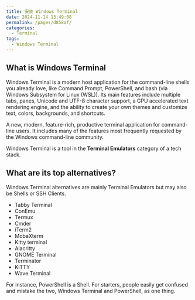 ```yaml
---
title: 安装 Windows Terminal
date: 2024-11-14 13:49:08
permalink: /pages/d858af/
categories:
  - Terminal
tags:
  - Windows Terminal
---
```


## What is Windows Terminal

Windows Terminal is a modern host application for the command-line shells you already love, like Command Prompt, PowerShell, and bash (via Windows Subsystem for Linux (WSL)). Its main features include multiple tabs, panes, Unicode and UTF-8 character support, a GPU accelerated text rendering engine, and the ability to create your own themes and customize text, colors, backgrounds, and shortcuts.

<!-- more -->

A new, modern, feature-rich, productive terminal application for command-line users. It includes many of the features most frequently requested by the Windows command-line community.

Windows Terminal is a tool in the **Terminal Emulators** category of a tech stack.

## What are its top alternatives?

Windows Terminal alternatives are mainly Terminal Emulators but may also be Shells or SSH Clients.

- Tabby Terminal
- ConEmu
- Termux
- Cmder
- iTerm2
- MobaXterm
- Kitty terminal
- Alacritty
- GNOME Terminal
- Terminator
- KiTTY
- Wave Terminal

For instance, PowerShell is a Shell. For starters, people easily get confused and mistake the two, Windows Terminal and PowerShell, as one thing.
